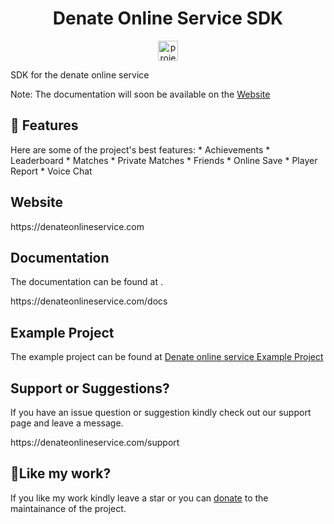 <!-- # DOS-SDK --!>
<h1 align="center" id="title">Denate Online Service SDK</h1>

<p align="center"><img src="https://drive.usercontent.google.com/download?id=1uhEIrrKumxd5n0on56joQikLseCpc-Yr&export=view&authuser=0" alt="project-image" width="32" height="32"></p>

<p id="description">SDK for the denate online service</p>

Note: The documentation will soon be available on the <a href="https://denateonlineservice.com">Website</a>  
  
<h2>🧐 Features</h2>

Here are some of the project's best features:

*   Achievements

*   Leaderboard

*   Matches

*   Private Matches

*   Friends

*   Online Save

*   Player Report

*   Voice Chat
  

<h2>Website</h2>

<p>https://denateonlineservice.com</p>

<h2>Documentation</h2>

The documentation can be found at .<p>https://denateonlineservice.com/docs</p>

<h2>Example Project</h2>
The example project can be found at <a href="https://github.com/dolap22223/DenateExample">Denate online service Example Project</a>

<h2>Support or Suggestions?</h2>

If you have an issue question or suggestion kindly check out our support page and leave a message.<p>https://denateonlineservice.com/support</p>

<h2>💖Like my work?</h2>

If you like my work kindly leave a star or you can <a href="https://www.paypal.com/ncp/payment/YTVWV86QUFZVN">donate</a> to the maintainance of the project.

